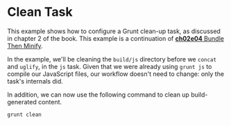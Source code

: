 # Clean Task

This example shows how to configure a Grunt clean-up task, as discussed in chapter 2 of the book. This example is a continuation of [**ch02e04** Bundle Then Minify](https://github.com/bevacqua/buildfirst/ch02/04_bundle-then-minify "Bundle Then Minify Example").

In the example, we'll be cleaning the `build/js` directory before we `concat` and `uglify`, in the `js` task. Given that we were already using `grunt js` to compile our JavaScript files, our workflow doesn't need to change: only the task's internals did.

In addition, we can now use the following command to clean up build-generated content.

```shell
grunt clean
```
